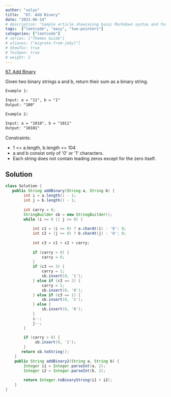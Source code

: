 ```yaml
---
author: "volyx"
title:  "67. Add Binary"
date: "2021-06-14"
# description: "Sample article showcasing basic Markdown syntax and formatting for HTML elements."
tags:  ["leetcode", "easy", "two-pointers"]
categories: ["leetcode"]
# series: ["Themes Guide"]
# aliases: ["migrate-from-jekyl"]
# ShowToc: true
# TocOpen: true
# weight: 2
---
```


[67. Add Binary](https://leetcode.com/problems/add-binary/)

Given two binary strings a and b, return their sum as a binary string.

```txt
Example 1:

Input: a = "11", b = "1"
Output: "100"

Example 2:

Input: a = "1010", b = "1011"
Output: "10101"
```

Constraints:

- 1 <= a.length, b.length <= 104
- a and b consist only of '0' or '1' characters.
- Each string does not contain leading zeros except for the zero itself.

## Solution

```java
class Solution {
   public String addBinary(String a, String b) {
        int i = a.length() - 1;
        int j = b.length() - 1;
        
        int carry = 0;
        StringBuilder sb = new StringBuilder();
        while (i >= 0 || j >= 0) {
            
            int c1 = (i >= 0) ? a.charAt(i) - '0': 0;
            int c2 = (j >= 0) ? b.charAt(j) - '0': 0;
            
            int c3 = c1 + c2 + carry;
            
            if (carry > 0) {
                carry = 0;
            }
            if (c3 == 3) {
                carry = 1;
                sb.insert(0, '1');
            } else if (c3 == 2) {
                carry = 1;
                sb.insert(0, '0');
            } else if (c3 == 1) {
                sb.insert(0, '1');
            } else {
                sb.insert(0, '0');
            }
            i--;
            j--;
        }
       
        if (carry > 0) {
             sb.insert(0, '1');
        }
       return sb.toString();
    }
    public String addBinary2(String a, String b) {
        Integer i1 = Integer.parseInt(a, 2);
        Integer i2 = Integer.parseInt(b, 2);
        
        return Integer.toBinaryString(i1 + i2);
    }
}
```
